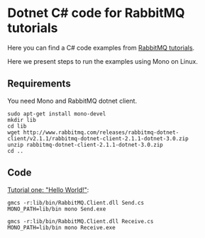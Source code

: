 # Dotnet C# code for RabbitMQ tutorials

Here you can find a C# code examples from [RabbitMQ
tutorials](http://www.rabbitmq.com/getstarted.html).


Here we present steps to run the examples using Mono on Linux.

## Requirements

You need Mono and RabbitMQ dotnet client.

    sudo apt-get install mono-devel
    mkdir lib
    cd lib
    wget http://www.rabbitmq.com/releases/rabbitmq-dotnet-client/v2.1.1/rabbitmq-dotnet-client-2.1.1-dotnet-3.0.zip
    unzip rabbitmq-dotnet-client-2.1.1-dotnet-3.0.zip
    cd ..


## Code

[Tutorial one: "Hello World!"](http://www.rabbitmq.com/tutorial-one-python.html):

    gmcs -r:lib/bin/RabbitMQ.Client.dll Send.cs
    MONO_PATH=lib/bin mono Send.exe

    gmcs -r:lib/bin/RabbitMQ.Client.dll Receive.cs
    MONO_PATH=lib/bin mono Receive.exe
